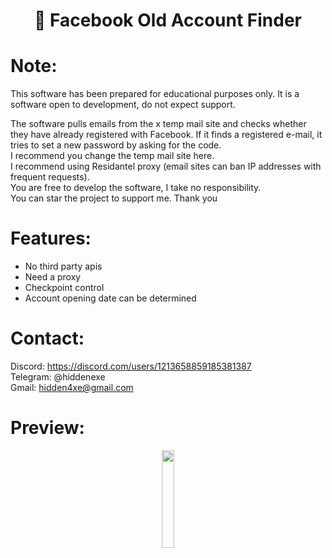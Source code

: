 <div align="center">
  <h1>📘 Facebook Old Account Finder</h1>
</div>

# Note:

This software has been prepared for educational purposes only.
It is a software open to development, do not expect support.

The software pulls emails from the x temp mail site and checks whether they have already registered with Facebook. If it finds a registered e-mail, it tries to set a new password by asking for the code.
<br>
I recommend you change the temp mail site here.
<br>
I recommend using Residantel proxy (email sites can ban IP addresses with frequent requests).
<br>
You are free to develop the software, I take no responsibility.
<br>
You can star the project to support me. Thank you
 
# Features:

- No third party apis
- Need a proxy
- Checkpoint control
- Account opening date can be determined
 
# Contact:

Discord: https://discord.com/users/1213658859185381387
<br>
Telegram: @hiddenexe
<br>
Gmail: hidden4xe@gmail.com
 
# Preview:

<div align="center">
      <a href="https://www.youtube.com/watch?v=AhHtWJ4pYeA">
         <img src="https://png.pngtree.com/png-vector/20221018/ourmid/pngtree-youtube-social-media-round-icon-png-image_6315993.png" style="width:20%;">
      </a>
</div>

